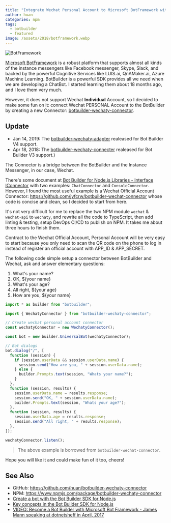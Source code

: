 ```yaml
---
title: "Integrate Wechat Personal Account to Microsoft BotFramework with a BotBuilder Wechaty Connector"
author: huan
categories: npm
tags:
  - botbuilder
  - featured
image: /assets/2018/botframework.webp
---
```


![BotFramework](/assets/2018/botframework.webp)

[Microsoft BotFramework](https://dev.botframework.com/) is a robust platform that supports almost all kinds of the instance messengers like Facebook messenger, Skype, Slack, and backed by the powerful Cognitive Services like LUIS.ai, QnAMaker.ai, Azure Machine Learning. BotBuilder is a powerful SDK provides all we need when we are developing a ChatBot. I started learning them about 18 months ago, and I love them very much.

However, it does not support Wechat **Individual** Account, so I decided to make some fun on it: connect Wechat PERSONAL Account to the BotBuilder by creating a new Connector: [botbuilder-wechaty-connector](https://github.com/huan/botbuilder-wechaty-connector).

## Update

- Jan 14, 2019: The [botbuilder-wechaty-adapter](https://npmjs.com/package/botbuilder-wechaty-adapter) realeased for Bot Builder V4 support.
- Apr 18, 2018: The [botbuilder-wechaty-connecter](https://npmjs.com/package/botbuilder-wechaty-connector) realeased for Bot Builder V3 support.)

The Connector is a bridge between the BotBuilder and the Instance Messenger, in our case, Wechat.

There's some document at [Bot Builder for Node.js
Libraries - Interface IConnector](https://docs.botframework.com/en-us/node/builder/chat-reference/interfaces/_botbuilder_d_.iconnector.html) with two examples: `ChatConnector` and `ConsoleConnector`. However, I found the most useful example is a Wechat Official Account Connector: <https://github.com/jyfcrw/botbuilder-wechat-connector> whose code is concise and clean, so I decided to start from here.

It's not very difficult for me to replace the two NPM module `wechat` & `wechat-api` to `wechaty`, and rewrite all the code to TypeScript, then add linting & testing, setup DevOps CI/CD to publish on NPM. It takes me about three hours to finish them.

Contract to the Wechat Official Account, Personal Account will be very easy to start because you only need to scan the QR code on the phone to log in instead of register an official account with APP_ID & APP_SECRET.

The following code simple setup a connector between BotBuilder and Wechat, ask and answer elementary questions:

1. What's your name?
1. OK, ${your name}
1. What's your age?
1. All right, ${your age}
1. How are you, ${your name}

```ts
import * as builder from "botbuilder";

import { WechatyConnector } from "botbuilder-wechaty-connector";

// Create wechat personal account connector
const wechatyConnector = new WechatyConnector();

const bot = new builder.UniversalBot(wechatyConnector);

// Bot dialogs
bot.dialog("/", [
  function (session) {
    if (session.userData && session.userData.name) {
      session.send("How are you, " + session.userData.name);
    } else {
      builder.Prompts.text(session, "Whats your name?");
    }
  },
  function (session, results) {
    session.userData.name = results.response;
    session.send("OK, " + session.userData.name);
    builder.Prompts.text(session, "Whats your age?");
  },
  function (session, results) {
    session.userData.age = results.response;
    session.send("All right, " + results.response);
  },
]);

wechatyConnector.listen();
```

> The above example is borrowed from `botbuilder-wechat-connector`.

Hope you will like it and could make fun of it too, cheers!

## See Also

- GitHub: <https://github.com/huan/botbuilder-wechaty-connector>
- NPM: <https://www.npmjs.com/package/botbuilder-wechaty-connector>
- [Create a bot with the Bot Builder SDK for Node.js](https://docs.microsoft.com/en-us/azure/bot-service/nodejs/bot-builder-nodejs-quickstart)
- [Key concepts in the Bot Builder SDK for Node.js](https://docs.microsoft.com/en-us/azure/bot-service/nodejs/bot-builder-nodejs-concepts)
- [VIDEO: Become a Bot Builder with Microsoft Bot Framework - James Mann speaking at dotnetsheff in April, 2017](https://pusher.com/sessions/meetup/dotnetsheff/become-a-bot-builder-with-microsoft-bot-framework)
